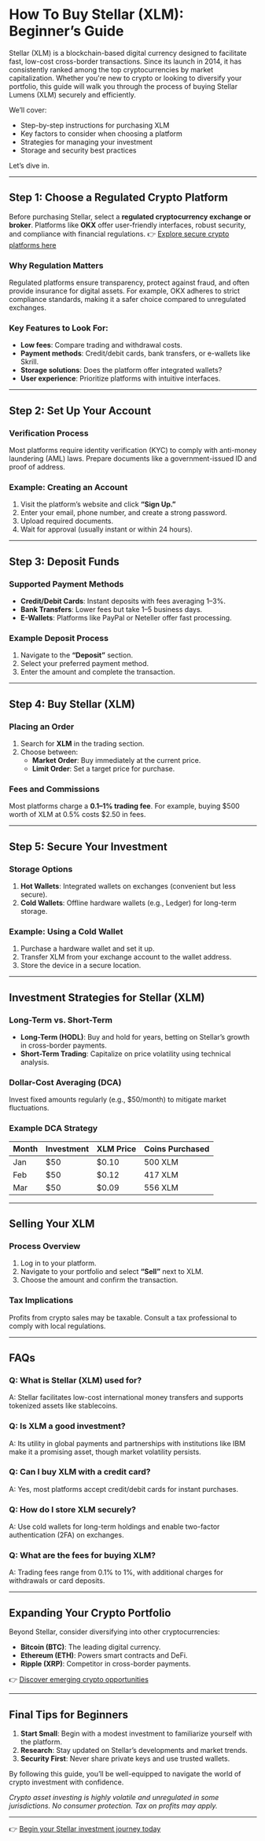# How To Buy Stellar (XLM): Beginner’s Guide  

Stellar (XLM) is a blockchain-based digital currency designed to facilitate fast, low-cost cross-border transactions. Since its launch in 2014, it has consistently ranked among the top cryptocurrencies by market capitalization. Whether you're new to crypto or looking to diversify your portfolio, this guide will walk you through the process of buying Stellar Lumens (XLM) securely and efficiently.  

We’ll cover:  
- Step-by-step instructions for purchasing XLM  
- Key factors to consider when choosing a platform  
- Strategies for managing your investment  
- Storage and security best practices  

Let’s dive in.  

---

## Step 1: Choose a Regulated Crypto Platform  

Before purchasing Stellar, select a **regulated cryptocurrency exchange or broker**. Platforms like **OKX** offer user-friendly interfaces, robust security, and compliance with financial regulations. 👉 [Explore secure crypto platforms here](https://bit.ly/okx-bonus)  

### Why Regulation Matters  
Regulated platforms ensure transparency, protect against fraud, and often provide insurance for digital assets. For example, OKX adheres to strict compliance standards, making it a safer choice compared to unregulated exchanges.  

### Key Features to Look For:  
- **Low fees**: Compare trading and withdrawal costs.  
- **Payment methods**: Credit/debit cards, bank transfers, or e-wallets like Skrill.  
- **Storage solutions**: Does the platform offer integrated wallets?  
- **User experience**: Prioritize platforms with intuitive interfaces.  

---

## Step 2: Set Up Your Account  

### Verification Process  
Most platforms require identity verification (KYC) to comply with anti-money laundering (AML) laws. Prepare documents like a government-issued ID and proof of address.  

### Example: Creating an Account  
1. Visit the platform’s website and click **“Sign Up.”**  
2. Enter your email, phone number, and create a strong password.  
3. Upload required documents.  
4. Wait for approval (usually instant or within 24 hours).  

---

## Step 3: Deposit Funds  

### Supported Payment Methods  
- **Credit/Debit Cards**: Instant deposits with fees averaging 1–3%.  
- **Bank Transfers**: Lower fees but take 1–5 business days.  
- **E-Wallets**: Platforms like PayPal or Neteller offer fast processing.  

### Example Deposit Process  
1. Navigate to the **“Deposit”** section.  
2. Select your preferred payment method.  
3. Enter the amount and complete the transaction.  

---

## Step 4: Buy Stellar (XLM)  

### Placing an Order  
1. Search for **XLM** in the trading section.  
2. Choose between:  
   - **Market Order**: Buy immediately at the current price.  
   - **Limit Order**: Set a target price for purchase.  

### Fees and Commissions  
Most platforms charge a **0.1–1% trading fee**. For example, buying $500 worth of XLM at 0.5% costs $2.50 in fees.  

---

## Step 5: Secure Your Investment  

### Storage Options  
1. **Hot Wallets**: Integrated wallets on exchanges (convenient but less secure).  
2. **Cold Wallets**: Offline hardware wallets (e.g., Ledger) for long-term storage.  

### Example: Using a Cold Wallet  
1. Purchase a hardware wallet and set it up.  
2. Transfer XLM from your exchange account to the wallet address.  
3. Store the device in a secure location.  

---

## Investment Strategies for Stellar (XLM)  

### Long-Term vs. Short-Term  
- **Long-Term (HODL)**: Buy and hold for years, betting on Stellar’s growth in cross-border payments.  
- **Short-Term Trading**: Capitalize on price volatility using technical analysis.  

### Dollar-Cost Averaging (DCA)  
Invest fixed amounts regularly (e.g., $50/month) to mitigate market fluctuations.  

### Example DCA Strategy  
| Month | Investment | XLM Price | Coins Purchased |  
|-------|------------|-----------|-----------------|  
| Jan   | $50        | $0.10     | 500 XLM         |  
| Feb   | $50        | $0.12     | 417 XLM         |  
| Mar   | $50        | $0.09     | 556 XLM         |  

---

## Selling Your XLM  

### Process Overview  
1. Log in to your platform.  
2. Navigate to your portfolio and select **“Sell”** next to XLM.  
3. Choose the amount and confirm the transaction.  

### Tax Implications  
Profits from crypto sales may be taxable. Consult a tax professional to comply with local regulations.  

---

## FAQs  

### Q: What is Stellar (XLM) used for?  
A: Stellar facilitates low-cost international money transfers and supports tokenized assets like stablecoins.  

### Q: Is XLM a good investment?  
A: Its utility in global payments and partnerships with institutions like IBM make it a promising asset, though market volatility persists.  

### Q: Can I buy XLM with a credit card?  
A: Yes, most platforms accept credit/debit cards for instant purchases.  

### Q: How do I store XLM securely?  
A: Use cold wallets for long-term holdings and enable two-factor authentication (2FA) on exchanges.  

### Q: What are the fees for buying XLM?  
A: Trading fees range from 0.1% to 1%, with additional charges for withdrawals or card deposits.  

---

## Expanding Your Crypto Portfolio  

Beyond Stellar, consider diversifying into other cryptocurrencies:  
- **Bitcoin (BTC)**: The leading digital currency.  
- **Ethereum (ETH)**: Powers smart contracts and DeFi.  
- **Ripple (XRP)**: Competitor in cross-border payments.  

👉 [Discover emerging crypto opportunities](https://bit.ly/okx-bonus)  

---

## Final Tips for Beginners  

1. **Start Small**: Begin with a modest investment to familiarize yourself with the platform.  
2. **Research**: Stay updated on Stellar’s developments and market trends.  
3. **Security First**: Never share private keys and use trusted wallets.  

By following this guide, you’ll be well-equipped to navigate the world of crypto investment with confidence.  

_Crypto asset investing is highly volatile and unregulated in some jurisdictions. No consumer protection. Tax on profits may apply._  

---  

👉 [Begin your Stellar investment journey today](https://bit.ly/okx-bonus)